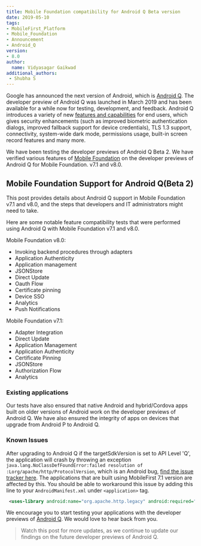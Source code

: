 ```yaml
---
title: Mobile Foundation compatibility for Android Q Beta version
date: 2019-05-10
tags:
- MobileFirst_Platform
- Mobile_Foundation
- Announcement
- Android_Q
version:
- 8.0
author:
  name: Vidyasagar Gaikwad
additional_authors:
 - Shubha S
---
```



Google has announced the next version of Android, which is [Android Q](https://developer.android.com/preview/overview). The developer preview of Android Q was launched in March 2019 and has been available for a while now for testing, development, and feedback. Android Q introduces a variety of new [features and capabilities](https://developer.android.com/preview/features.html) for end users, which gives security enhancements (such as improved biometric authentication dialogs, improved fallback support for device credentials), TLS 1.3 support, connectivity, system-wide dark mode, permissions usage, built-in screen record features and many more.

We have been testing the developer previews of Android Q Beta 2. We have verified various features of [Mobile Foundation](https://cloud.ibm.com/catalog/services/mobile-foundation) on the developer previews of Android Q for Mobile Foundation. v7.1 and v8.0.

## Mobile Foundation Support for Android Q(Beta 2)
This post provides details about Android Q support in Mobile Foundation v7.1 and v8.0, and the steps that developers and IT administrators might need to take.

Here are some notable feature compatibility tests that were performed using Android Q with Mobile Foundation v7.1 and v8.0.

Mobile Foundation v8.0:

* Invoking backend procedures through adapters 
* Application Authenticity
* Application management
* JSONStore
* Direct Update 
* Oauth Flow 
* Certificate pinning
* Device SSO
* Analytics
* Push Notifications


Mobile Foundation v7.1:

* Adapter Integration
* Direct Update
* Application Management
* Application Authenticity
* Certificate Pinning
* JSONStore
* Authorization Flow
* Analytics



### Existing applications
Our tests have also ensured that native Android and hybrid/Cordova apps built on older versions of Android work on the developer previews of Android Q. We have also ensured the integrity of apps on devices that upgrade from Android P to Android Q.


### Known Issues
After upgrading to Android Q if the targetSdkVersion is set to API Level 'Q', the application will crash by throwing an exception `java.lang.NoClassDefFoundError:failed resolution of :Lorg/apache/http/ProtocolVersion`, which is an Android bug, [find the issue tracker here](https://issuetracker.google.com/issues/79478779). The applications that are built using MobileFirst 7.1 version are affected by this.
You should be able to workaround this issue by adding this line to your `AndroidManifest.xml` under `<application>` tag.
 ```xml
  <uses-library android:name="org.apache.http.legacy" android:required="false"/>
 ```
 

We encourage you to start testing your applications with the developer previews of [Android Q](https://developer.android.com/preview/get). We would love to hear back from you.  

>Watch this post for more updates, as we continue to update our findings on the future developer previews of Android Q.

